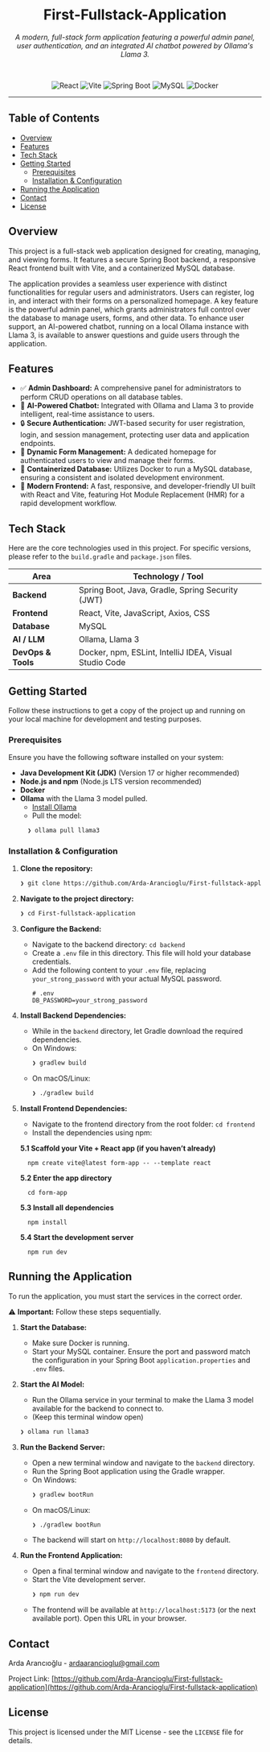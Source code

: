 <div align="center">

# First-Fullstack-Application

*A modern, full-stack form application featuring a powerful admin panel, user authentication, and an integrated AI chatbot powered by Ollama's Llama 3.*

<br>

</div>

<p align="center">
<img src="https://img.shields.io/badge/React-61DAFB?style=for-the-badge&logo=react&logoColor=black" alt="React">
<img src="https://img.shields.io/badge/Vite-646CFF?style=for-the-badge&logo=vite&logoColor=white" alt="Vite">
<img src="https://img.shields.io/badge/Spring-6DB33F?style=for-the-badge&logo=spring&logoColor=white" alt="Spring Boot">
<img src="https://img.shields.io/badge/MySQL-4479A1?style=for-the-badge&logo=mysql&logoColor=white" alt="MySQL">
<img src="https://img.shields.io/badge/Docker-2496ED?style=for-the-badge&logo=docker&logoColor=white" alt="Docker">
</p>

<hr>

## Table of Contents

  * [Overview](https://www.google.com/search?q=%23overview)
  * [Features](https://www.google.com/search?q=%23features)
  * [Tech Stack](https://www.google.com/search?q=%23tech-stack)
  * [Getting Started](https://www.google.com/search?q=%23getting-started)
      * [Prerequisites](https://www.google.com/search?q=%23prerequisites)
      * [Installation & Configuration](https://www.google.com/search?q=%23installation--configuration)
  * [Running the Application](https://www.google.com/search?q=%23running-the-application)
  * [Contact](https://www.google.com/search?q=%23contact)
  * [License](https://www.google.com/search?q=%23license)

</hr>

## Overview

This project is a full-stack web application designed for creating, managing, and viewing forms. It features a secure Spring Boot backend, a responsive React frontend built with Vite, and a containerized MySQL database.

The application provides a seamless user experience with distinct functionalities for regular users and administrators. Users can register, log in, and interact with their forms on a personalized homepage. A key feature is the powerful admin panel, which grants administrators full control over the database to manage users, forms, and other data. To enhance user support, an AI-powered chatbot, running on a local Ollama instance with Llama 3, is available to answer questions and guide users through the application.

</hr>

## Features

  * ✅ **Admin Dashboard:** A comprehensive panel for administrators to perform CRUD operations on all database tables.
  * 🧠 **AI-Powered Chatbot:** Integrated with Ollama and Llama 3 to provide intelligent, real-time assistance to users.
  * 🔒 **Secure Authentication:** JWT-based security for user registration, login, and session management, protecting user data and application endpoints.
  * 📄 **Dynamic Form Management:** A dedicated homepage for authenticated users to view and manage their forms.
  * 🐳 **Containerized Database:** Utilizes Docker to run a MySQL database, ensuring a consistent and isolated development environment.
  * 🚀 **Modern Frontend:** A fast, responsive, and developer-friendly UI built with React and Vite, featuring Hot Module Replacement (HMR) for a rapid development workflow.

</hr>

## Tech Stack

Here are the core technologies used in this project. For specific versions, please refer to the `build.gradle` and `package.json` files.

| Area                  | Technology / Tool                                     |
| --------------------- | ----------------------------------------------------- |
| **Backend** | Spring Boot, Java, Gradle, Spring Security (JWT)      |
| **Frontend** | React, Vite, JavaScript, Axios, CSS                   |
| **Database** | MySQL                                                 |
| **AI / LLM** | Ollama, Llama 3                                       |
| **DevOps & Tools** | Docker, npm, ESLint, IntelliJ IDEA, Visual Studio Code |

</hr>

## Getting Started

Follow these instructions to get a copy of the project up and running on your local machine for development and testing purposes.

### Prerequisites

Ensure you have the following software installed on your system:

  * **Java Development Kit (JDK)** (Version 17 or higher recommended)
  * **Node.js and npm** (Node.js LTS version recommended)
  * **Docker**
  * **Ollama** with the Llama 3 model pulled.
      * [Install Ollama](https://ollama.com/download)
      * Pull the model:
    ```sh
      ❯ ollama pull llama3
    ```
    
### Installation & Configuration

1.  **Clone the repository:**

    ```sh
    ❯ git clone https://github.com/Arda-Arancioglu/First-fullstack-application.git
    ```

2.  **Navigate to the project directory:**

    ```sh
    ❯ cd First-fullstack-application
    ```

3.  **Configure the Backend:**

      * Navigate to the backend directory: `cd backend`
      * Create a `.env` file in this directory. This file will hold your database credentials.
      * Add the following content to your `.env` file, replacing `your_strong_password` with your actual MySQL password.
        ```env
        # .env
        DB_PASSWORD=your_strong_password
        ```

4.  **Install Backend Dependencies:**

      * While in the `backend` directory, let Gradle download the required dependencies.
      * On Windows:
        ```sh
        ❯ gradlew build
        ```
      * On macOS/Linux:
        ```sh
        ❯ ./gradlew build
        ```

5.  **Install Frontend Dependencies:**

      * Navigate to the frontend directory from the root folder: `cd frontend`
      * Install the dependencies using npm:

    **5.1 Scaffold your Vite + React app (if you haven’t already)**  
      
          npm create vite@latest form-app -- --template react
   
    **5.2 Enter the app directory**  
      
          cd form-app
   
    **5.3 Install all dependencies**  
      
          npm install
   
    **5.4 Start the development server**  
      
          npm run dev

</hr>

## Running the Application

To run the application, you must start the services in the correct order.

⚠️ **Important:** Follow these steps sequentially.

1.  **Start the Database:**

      * Make sure Docker is running.
      * Start your MySQL container. Ensure the port and password match the configuration in your Spring Boot `application.properties` and `.env` files.

2.  **Start the AI Model:**

      * Run the Ollama service in your terminal to make the Llama 3 model available for the backend to connect to.
      * (Keep this terminal window open)

    <!-- end list -->

    ```sh
    ❯ ollama run llama3
    ```

3.  **Run the Backend Server:**

      * Open a new terminal window and navigate to the `backend` directory.
      * Run the Spring Boot application using the Gradle wrapper.
      * On Windows:
        ```sh
        ❯ gradlew bootRun
        ```
      * On macOS/Linux:
        ```sh
        ❯ ./gradlew bootRun
        ```
      * The backend will start on `http://localhost:8080` by default.

4.  **Run the Frontend Application:**

      * Open a final terminal window and navigate to the `frontend` directory.
      * Start the Vite development server.
        ```sh
        ❯ npm run dev
        ```
      * The frontend will be available at `http://localhost:5173` (or the next available port). Open this URL in your browser.

</hr>

## Contact

Arda Arancıoğlu - ardaarancioglu@gmail.com

Project Link: [https://github.com/Arda-Arancioglu/First-fullstack-application](https://github.com/Arda-Arancioglu/First-fullstack-application)

</hr>

## License

This project is licensed under the MIT License - see the `LICENSE` file for details.
